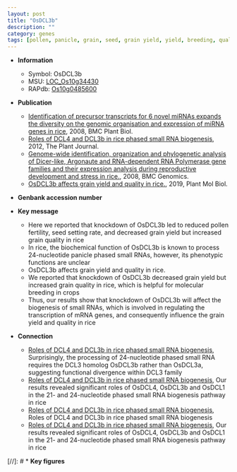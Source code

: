 ```yaml
---
layout: post
title: "OsDCL3b"
description: ""
category: genes
tags: [pollen, panicle, grain, seed, grain yield, yield, breeding, quality, grain quality]
---
```


* **Information**  
    + Symbol: OsDCL3b  
    + MSU: [LOC_Os10g34430](http://rice.plantbiology.msu.edu/cgi-bin/ORF_infopage.cgi?orf=LOC_Os10g34430)  
    + RAPdb: [Os10g0485600](http://rapdb.dna.affrc.go.jp/viewer/gbrowse_details/irgsp1?name=Os10g0485600)  

* **Publication**  
    + [Identification of precursor transcripts for 6 novel miRNAs expands the diversity on the genomic organisation and expression of miRNA genes in rice](http://www.ncbi.nlm.nih.gov/pubmed?term=Identification+of+precursor+transcripts+for+6+novel+miRNAs+expands+the+diversity+on+the+genomic+organisation+and+expression+of+miRNA+genes+in+rice%5BTitle%5D), 2008, BMC Plant Biol.
    + [Roles of DCL4 and DCL3b in rice phased small RNA biogenesis](http://www.ncbi.nlm.nih.gov/pubmed?term=Roles+of+DCL4+and+DCL3b+in+rice+phased+small+RNA+biogenesis%5BTitle%5D), 2012, The Plant Journal.
    + [Genome-wide identification, organization and phylogenetic analysis of Dicer-like, Argonaute and RNA-dependent RNA Polymerase gene families and their expression analysis during reproductive development and stress in rice.](http://www.ncbi.nlm.nih.gov/pubmed?term=Genome-wide+identification,+organization+and+phylogenetic+analysis+of+Dicer-like,+Argonaute+and+RNA-dependent+RNA+Polymerase+gene+families+and+their+expression+analysis+during+reproductive+development+and+stress+in+rice.%5BTitle%5D), 2008, BMC Genomics.
    + [OsDCL3b affects grain yield and quality in rice.](http://www.ncbi.nlm.nih.gov/pubmed?term=OsDCL3b+affects+grain+yield+and+quality+in+rice.%5BTitle%5D), 2019, Plant Mol Biol.

* **Genbank accession number**  

* **Key message**  
    + Here we reported that knockdown of OsDCL3b led to reduced pollen fertility, seed setting rate, and decreased grain yield but increased grain quality in rice
    + In rice, the biochemical function of OsDCL3b is known to process 24-nucleotide panicle phased small RNAs, however, its phenotypic functions are unclear
    + OsDCL3b affects grain yield and quality in rice.
    + We reported that knockdown of OsDCL3b decreased grain yield but increased grain quality in rice, which is helpful for molecular breeding in crops
    + Thus, our results show that knockdown of OsDCL3b will affect the biogenesis of small RNAs, which is involved in regulating the transcription of mRNA genes, and consequently influence the grain yield and quality in rice

* **Connection**  
    + [Roles of DCL4 and DCL3b in rice phased small RNA biogenesis](http://www.ncbi.nlm.nih.gov/pubmed?term=Roles+of+DCL4+and+DCL3b+in+rice+phased+small+RNA+biogenesis%5BTitle%5D), Surprisingly, the processing of 24-nucleotide phased small RNA requires the DCL3 homolog OsDCL3b rather than OsDCL3a, suggesting functional divergence within DCL3 family
    + [Roles of DCL4 and DCL3b in rice phased small RNA biogenesis](http://www.ncbi.nlm.nih.gov/pubmed?term=Roles+of+DCL4+and+DCL3b+in+rice+phased+small+RNA+biogenesis%5BTitle%5D), Our results revealed significant roles of OsDCL4, OsDCL3b and OsDCL1 in the 21- and 24-nucleotide phased small RNA biogenesis pathway in rice
    + [Roles of DCL4 and DCL3b in rice phased small RNA biogenesis](http://www.ncbi.nlm.nih.gov/pubmed?term=Roles+of+DCL4+and+DCL3b+in+rice+phased+small+RNA+biogenesis%5BTitle%5D), Roles of DCL4 and DCL3b in rice phased small RNA biogenesis
    + [Roles of DCL4 and DCL3b in rice phased small RNA biogenesis](http://www.ncbi.nlm.nih.gov/pubmed?term=Roles+of+DCL4+and+DCL3b+in+rice+phased+small+RNA+biogenesis%5BTitle%5D), Our results revealed significant roles of OsDCL4, OsDCL3b and OsDCL1 in the 21- and 24-nucleotide phased small RNA biogenesis pathway in rice

[//]: # * **Key figures**  



